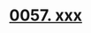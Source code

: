 # [0057. xxx](https://github.com/Tdahuyou/react/tree/main/0057.%20xxx)

<!-- region:toc -->

<!-- endregion:toc -->
